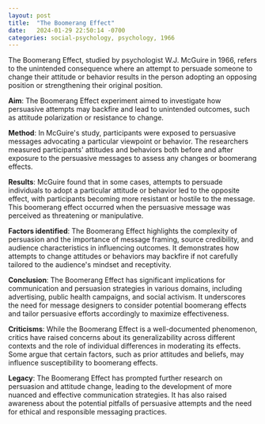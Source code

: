 ```yaml
---
layout: post
title:  "The Boomerang Effect"
date:   2024-01-29 22:50:14 -0700
categories: social-psychology, psychology, 1966
---
```


The Boomerang Effect, studied by psychologist W.J. McGuire in 1966, refers to the unintended consequence where an attempt to persuade someone to change their attitude or behavior results in the person adopting an opposing position or strengthening their original position.

**Aim**: The Boomerang Effect experiment aimed to investigate how persuasive attempts may backfire and lead to unintended outcomes, such as attitude polarization or resistance to change.

**Method**: In McGuire's study, participants were exposed to persuasive messages advocating a particular viewpoint or behavior. The researchers measured participants' attitudes and behaviors both before and after exposure to the persuasive messages to assess any changes or boomerang effects.

**Results**: McGuire found that in some cases, attempts to persuade individuals to adopt a particular attitude or behavior led to the opposite effect, with participants becoming more resistant or hostile to the message. This boomerang effect occurred when the persuasive message was perceived as threatening or manipulative.

**Factors identified**: The Boomerang Effect highlights the complexity of persuasion and the importance of message framing, source credibility, and audience characteristics in influencing outcomes. It demonstrates how attempts to change attitudes or behaviors may backfire if not carefully tailored to the audience's mindset and receptivity.

**Conclusion**: The Boomerang Effect has significant implications for communication and persuasion strategies in various domains, including advertising, public health campaigns, and social activism. It underscores the need for message designers to consider potential boomerang effects and tailor persuasive efforts accordingly to maximize effectiveness.

**Criticisms**: While the Boomerang Effect is a well-documented phenomenon, critics have raised concerns about its generalizability across different contexts and the role of individual differences in moderating its effects. Some argue that certain factors, such as prior attitudes and beliefs, may influence susceptibility to boomerang effects.

**Legacy**: The Boomerang Effect has prompted further research on persuasion and attitude change, leading to the development of more nuanced and effective communication strategies. It has also raised awareness about the potential pitfalls of persuasive attempts and the need for ethical and responsible messaging practices.
